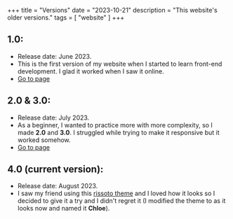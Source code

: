 +++
title = "Versions"
date = "2023-10-21"
description = "This website's older versions."
tags = [
    "website"
]
+++

## 1.0:

- Release date: June 2023.
- This is the first version of my website when I started to learn front-end development. I glad it worked when I saw it online.
- [Go to page](../../.old/1.0/index.html)

## 2.0 & 3.0:
- Release date: July 2023.
- As a beginner, I wanted to practice more with more complexity, so I made **2.0** and **3.0**. I struggled while trying to make it responsive but it worked somehow.
- [Go to page](../../.old/2.0/index.html)

## 4.0 (current version):
- Release date: August 2023.
- I saw my friend using this [rissoto theme](https://themes.gohugo.io/themes/risotto/) and I loved how it looks so I decided to give it a try and I didn't regret it (I modified the theme to as it looks now and named it **Chloe**).